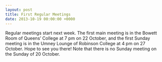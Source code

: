 ```yaml
---
layout: post
title: First Regular Meetings
date: 2013-10-19 00:00:00 +0000
---
```


Regular meetings start next week. The first main meeting is in the Bowett Room of Queens’ College at 7 pm on 22 October, and the first Sunday meeting is in the Umney Lounge of Robinson College at 4 pm on 27 October. Hope to see you there!
Note that there is no Sunday meeting on the Sunday of 20 October.
